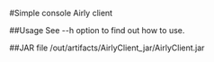 #Simple console Airly client

##Usage
See --h option to find out how to use.

##JAR file
/out/artifacts/AirlyClient_jar/AirlyClient.jar